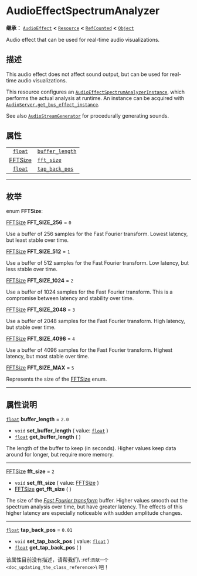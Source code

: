 <!-- ⚠ 请勿编辑本文件 ⚠ -->
<!-- 本文档使用脚本从 WeDot 引擎源码仓库生成。 -->
<!-- 生成脚本：https://github.com/WeDot-Engine/WeDot/tree/4.3/doc/tools/make_md.py； -->
<!-- 原文件：https://github.com/WeDot-Engine/WeDot/tree/4.3/doc/classes/AudioEffectSpectrumAnalyzer.xml。 -->

<div id="_class_audioeffectspectrumanalyzer"></div>

# AudioEffectSpectrumAnalyzer

**继承：** [`AudioEffect`](class_audioeffect.md) **<** [`Resource`](class_resource.md) **<** [`RefCounted`](class_refcounted.md) **<** [`Object`](class_object.md)

Audio effect that can be used for real-time audio visualizations.

## 描述

This audio effect does not affect sound output, but can be used for real-time audio visualizations.

This resource configures an [`AudioEffectSpectrumAnalyzerInstance`](class_audioeffectspectrumanalyzerinstance.md), which performs the actual analysis at runtime. An instance can be acquired with [`AudioServer.get_bus_effect_instance`](#class_audioserver_method_get_bus_effect_instance).

See also [`AudioStreamGenerator`](class_audiostreamgenerator.md) for procedurally generating sounds.

## 属性

|||
|:-:|:--|
| [`float`](class_float.md)                            | [`buffer_length`](#class_audioeffectspectrumanalyzer_property_buffer_length) | ``2.0``  |
| [FFTSize](#enum_audioeffectspectrumanalyzer_fftsize) | [`fft_size`](#class_audioeffectspectrumanalyzer_property_fft_size)           | ``2``    |
| [`float`](class_float.md)                            | [`tap_back_pos`](#class_audioeffectspectrumanalyzer_property_tap_back_pos)   | ``0.01`` |

<!-- rst-class:: classref-section-separator -->

---

## 枚举

<div id="_class_enum_audioeffectspectrumanalyzer_fftsize"></div>

enum **FFTSize**: <div id="enum_audioeffectspectrumanalyzer_fftsize"></div>

<div id="_class_audioeffectspectrumanalyzer_constant_fft_size_256"></div>

[FFTSize](#enum_audioeffectspectrumanalyzer_fftsize) **FFT_SIZE_256** = ``0``

Use a buffer of 256 samples for the Fast Fourier transform. Lowest latency, but least stable over time.

<div id="_class_audioeffectspectrumanalyzer_constant_fft_size_512"></div>

[FFTSize](#enum_audioeffectspectrumanalyzer_fftsize) **FFT_SIZE_512** = ``1``

Use a buffer of 512 samples for the Fast Fourier transform. Low latency, but less stable over time.

<div id="_class_audioeffectspectrumanalyzer_constant_fft_size_1024"></div>

[FFTSize](#enum_audioeffectspectrumanalyzer_fftsize) **FFT_SIZE_1024** = ``2``

Use a buffer of 1024 samples for the Fast Fourier transform. This is a compromise between latency and stability over time.

<div id="_class_audioeffectspectrumanalyzer_constant_fft_size_2048"></div>

[FFTSize](#enum_audioeffectspectrumanalyzer_fftsize) **FFT_SIZE_2048** = ``3``

Use a buffer of 2048 samples for the Fast Fourier transform. High latency, but stable over time.

<div id="_class_audioeffectspectrumanalyzer_constant_fft_size_4096"></div>

[FFTSize](#enum_audioeffectspectrumanalyzer_fftsize) **FFT_SIZE_4096** = ``4``

Use a buffer of 4096 samples for the Fast Fourier transform. Highest latency, but most stable over time.

<div id="_class_audioeffectspectrumanalyzer_constant_fft_size_max"></div>

[FFTSize](#enum_audioeffectspectrumanalyzer_fftsize) **FFT_SIZE_MAX** = ``5``

Represents the size of the [FFTSize](#enum_audioeffectspectrumanalyzer_fftsize) enum.

<!-- rst-class:: classref-section-separator -->

---

## 属性说明

<div id="_class_audioeffectspectrumanalyzer_property_buffer_length"></div>

[`float`](class_float.md) **buffer_length** = ``2.0`` <div id="class_audioeffectspectrumanalyzer_property_buffer_length"></div>

- `void` **set_buffer_length** ( value: [`float`](class_float.md) )
- [`float`](class_float.md) **get_buffer_length** ( )

The length of the buffer to keep (in seconds). Higher values keep data around for longer, but require more memory.

<!-- rst-class:: classref-item-separator -->

---

<div id="_class_audioeffectspectrumanalyzer_property_fft_size"></div>

[FFTSize](#enum_audioeffectspectrumanalyzer_fftsize) **fft_size** = ``2`` <div id="class_audioeffectspectrumanalyzer_property_fft_size"></div>

- `void` **set_fft_size** ( value: [FFTSize](#enum_audioeffectspectrumanalyzer_fftsize) )
- [FFTSize](#enum_audioeffectspectrumanalyzer_fftsize) **get_fft_size** ( )

The size of the [*Fast Fourier transform*](https://en.wikipedia.org/wiki/Fast_Fourier_transform) buffer. Higher values smooth out the spectrum analysis over time, but have greater latency. The effects of this higher latency are especially noticeable with sudden amplitude changes.

<!-- rst-class:: classref-item-separator -->

---

<div id="_class_audioeffectspectrumanalyzer_property_tap_back_pos"></div>

[`float`](class_float.md) **tap_back_pos** = ``0.01`` <div id="class_audioeffectspectrumanalyzer_property_tap_back_pos"></div>

- `void` **set_tap_back_pos** ( value: [`float`](class_float.md) )
- [`float`](class_float.md) **get_tap_back_pos** ( )

该属性目前没有描述，请帮我们\ :ref:`贡献一个 <doc_updating_the_class_reference>`\ 吧！

[^virtual]: 本方法通常需要用户覆盖才能生效。
[^const]: 本方法无副作用，不会修改该实例的任何成员变量。
[^vararg]: 本方法除了能接受在此处描述的参数外，还能够继续接受任意数量的参数。
[^constructor]: 本方法用于构造某个类型。
[^static]: 调用本方法无需实例，可直接使用类名进行调用。
[^operator]: 本方法描述的是使用本类型作为左操作数的有效运算符。
[^bitfield]: 这个值是由下列位标志构成位掩码的整数。
[^void]: 无返回值。
